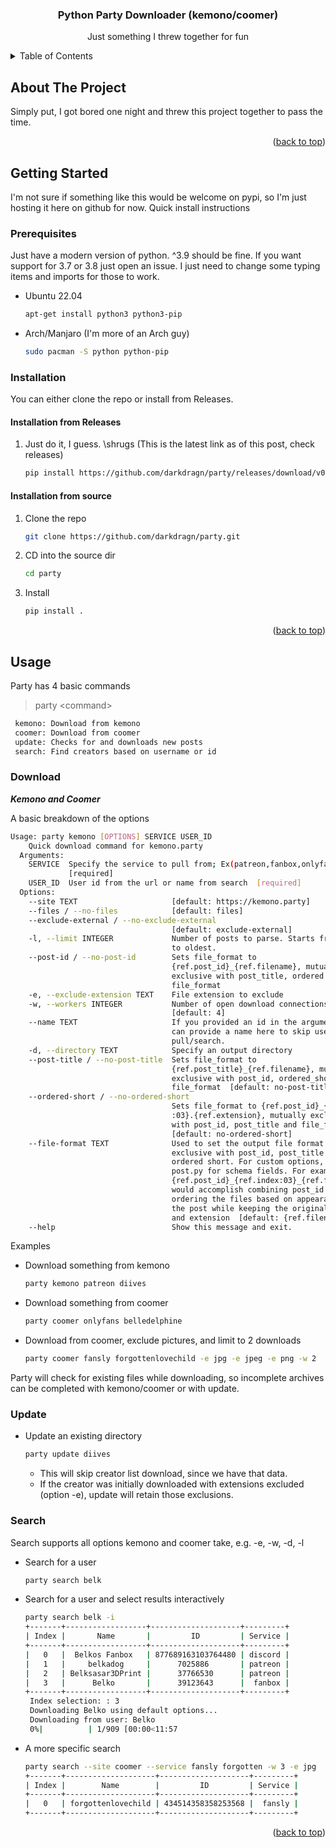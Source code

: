
<div align="center">

  <h3 align="center">Python Party Downloader (kemono/coomer)</h3>

  <p align="center">
    Just something I threw together for fun
    <br />
  </p>
</div>



<!-- TABLE OF CONTENTS -->
<details>
  <summary>Table of Contents</summary>
  <ol>
    <li>
      <a href="#about-the-project">About The Project</a>
    </li>
    <li>
      <a href="#getting-started">Getting Started</a>
      <ul>
        <li><a href="#prerequisites">Prerequisites</a></li>
        <li><a href="#installation">Installation</a></li>
      </ul>
    </li>
    <li><a href="#usage">Usage</a></li>
      <ul>
        <li><a href="#download">Download from Kemono and Coomer</a></li>
        <li><a href="#update">Update</a></li>
        <li><a href="#search">Search</a></li>
      </ul>
    <li><a href="#roadmap">Roadmap</a></li>
  </ol>
</details>



<!-- ABOUT THE PROJECT -->
## About The Project

Simply put, I got bored one night and threw this project together to pass the time.

<p align="right">(<a href="#top">back to top</a>)</p>


<!-- GETTING STARTED -->
## Getting Started

I'm not sure if something like this would be welcome on pypi, so I'm just hosting it here on github for now. Quick install instructions

### Prerequisites

Just have a modern version of python. ^3.9 should be fine. If you want support for 3.7 or 3.8 just open an issue. I just need to change some typing items and imports for those to work.

- Ubuntu 22.04
  ```sh
  apt-get install python3 python3-pip
  ```

- Arch/Manjaro (I'm more of an Arch guy)
  ```sh
  sudo pacman -S python python-pip
  ```

### Installation

You can either clone the repo or install from Releases.

#### Installation from Releases

1. Just do it, I guess. \shrugs (This is the latest link as of this post, check releases)
   ```sh
   pip install https://github.com/darkdragn/party/releases/download/v0.7.2/party-0.7.2-py3-none-any.whl
   ```

#### Installation from source

1. Clone the repo
   ```sh
   git clone https://github.com/darkdragn/party.git
   ```
2. CD into the source dir
   ```sh
   cd party
   ```
3. Install 
   ```sh
   pip install .
   ```

<p align="right">(<a href="#top">back to top</a>)</p>



<!-- USAGE EXAMPLES -->
## Usage
  Party has 4 basic commands

 > party \<command>

 ```sh
  kemono: Download from kemono
  coomer: Download from coomer
  update: Checks for and downloads new posts
  search: Find creators based on username or id
  ```
  
### Download
***Kemono and Coomer***

  A basic breakdown of the options

  ```sh
  Usage: party kemono [OPTIONS] SERVICE USER_ID
      Quick download command for kemono.party
    Arguments:
      SERVICE  Specify the service to pull from; Ex(patreon,fanbox,onlyfans)
               [required]
      USER_ID  User id from the url or name from search  [required]
    Options:
      --site TEXT                     [default: https://kemono.party]
      --files / --no-files            [default: files]
      --exclude-external / --no-exclude-external
                                      [default: exclude-external]
      -l, --limit INTEGER             Number of posts to parse. Starts from newest
                                      to oldest.
      --post-id / --no-post-id        Sets file_format to
                                      {ref.post_id}_{ref.filename}, mutually
                                      exclusive with post_title, ordered short and
                                      file_format
      -e, --exclude-extension TEXT    File extension to exclude
      -w, --workers INTEGER           Number of open download connections
                                      [default: 4]
      --name TEXT                     If you provided an id in the argument, you
                                      can provide a name here to skip user db
                                      pull/search.
      -d, --directory TEXT            Specify an output directory
      --post-title / --no-post-title  Sets file_format to
                                      {ref.post_title}_{ref.filename}, mutually
                                      exclusive with post_id, ordered_short and
                                      file_format  [default: no-post-title]
      --ordered-short / --no-ordered-short
                                      Sets file_format to {ref.post_id}_{ref.index
                                      :03}.{ref.extension}, mutually exclusive
                                      with post_id, post_title and file_format
                                      [default: no-ordered-short]
      --file-format TEXT              Used to set the output file format. Mutually
                                      exclusive with post_id, post_title and
                                      ordered short. For custom options, see
                                      post.py for schema fields. For example,
                                      {ref.post_id}_{ref.index:03}_{ref.filename}
                                      would accomplish combining post_id and
                                      ordering the files based on appearance in
                                      the post while keeping the original filename
                                      and extension  [default: {ref.filename}]
      --help                          Show this message and exit.
```

Examples

- Download something from kemono
  ```sh
  party kemono patreon diives
  ```

- Download something from coomer
  ```sh
  party coomer onlyfans belledelphine
  ```

- Download from coomer, exclude pictures, and limit to 2 downloads
  ```sh
  party coomer fansly forgottenlovechild -e jpg -e jpeg -e png -w 2
  ```

Party will check for existing files while downloading, so incomplete archives can be completed with kemono/coomer or with update. 

### Update

- Update an existing directory
  ```sh
  party update diives
  ```
  - This will skip creator list download, since we have that data.
  - If the creator was initially downloaded with extensions excluded (option -e), update will retain those exclusions.

### Search

Search supports all options kemono and coomer take, e.g. -e, -w, -d, -l

- Search for a user
  ```sh
  party search belk
  ```

- Search for a user and select results interactively
  ```sh
  party search belk -i
  +-------+------------------+--------------------+---------+
  | Index |       Name       |         ID         | Service |
  +-------+------------------+--------------------+---------+
  |   0   |  Belkos Fanbox   | 877689163103764480 | discord |
  |   1   |     belkadog     |      7025886       | patreon |
  |   2   | Belksasar3DPrint |      37766530      | patreon |
  |   3   |      Belko       |      39123643      |  fanbox |
  +-------+------------------+--------------------+---------+
   Index selection: : 3
   Downloading Belko using default options...
   Downloading from user: Belko
   0%|          | 1/909 [00:00<11:57
  ```

- A more specific search
  ```sh
  party search --site coomer --service fansly forgotten -w 3 -e jpg
  +-------+--------------------+--------------------+---------+
  | Index |        Name        |         ID         | Service |
  +-------+--------------------+--------------------+---------+
  |   0   | forgottenlovechild | 434514358358253568 |  fansly |
  +-------+--------------------+--------------------+---------+
  ```
<p align="right">(<a href="#top">back to top</a>)</p>
